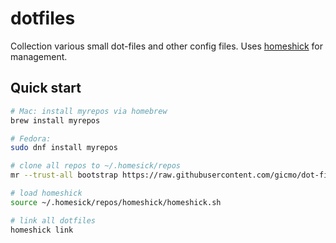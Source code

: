 dotfiles
========

Collection various small dot-files and other config files.
Uses [homeshick](https://github.com/andsens/homeshick) for management.

Quick start
-----------

```sh
# Mac: install myrepos via homebrew
brew install myrepos

# Fedora:
sudo dnf install myrepos

# clone all repos to ~/.homesick/repos
mr --trust-all bootstrap https://raw.githubusercontent.com/gicmo/dot-files/master/mrconfig  ~/.homesick/repos

# load homeshick
source ~/.homesick/repos/homeshick/homeshick.sh

# link all dotfiles
homeshick link
```
